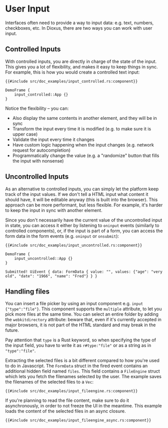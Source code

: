 # User Input

Interfaces often need to provide a way to input data: e.g. text, numbers, checkboxes, etc. In Dioxus, there are two ways you can work with user input.

## Controlled Inputs

With controlled inputs, you are directly in charge of the state of the input. This gives you a lot of flexibility, and makes it easy to keep things in sync. For example, this is how you would create a controlled text input:

```rust, no_run
{{#include src/doc_examples/input_controlled.rs:component}}
```

```inject-dioxus
DemoFrame {
    input_controlled::App {}
}
```

Notice the flexibility – you can:

- Also display the same contents in another element, and they will be in sync
- Transform the input every time it is modified (e.g. to make sure it is upper case)
- Validate the input every time it changes
- Have custom logic happening when the input changes (e.g. network request for autocompletion)
- Programmatically change the value (e.g. a "randomize" button that fills the input with nonsense)

## Uncontrolled Inputs

As an alternative to controlled inputs, you can simply let the platform keep track of the input values. If we don't tell a HTML input what content it should have, it will be editable anyway (this is built into the browser). This approach can be more performant, but less flexible. For example, it's harder to keep the input in sync with another element.

Since you don't necessarily have the current value of the uncontrolled input in state, you can access it either by listening to `oninput` events (similarly to controlled components), or, if the input is part of a form, you can access the form data in the form events (e.g. `oninput` or `onsubmit`):

```rust, no_run
{{#include src/doc_examples/input_uncontrolled.rs:component}}
```
```inject-dioxus
DemoFrame {
    input_uncontrolled::App {}
}
```
```
Submitted! UiEvent { data: FormData { value: "", values: {"age": "very old", "date": "1966", "name": "Fred"} } }
```

## Handling files
You can insert a file picker by using an input component e.g. `input {"type":"file"}`. This component supports the `multiple` attribute, to let you pick more files at the same time. You can select an entire folder by adding the `webkitdirectory` attribute: beware that, even if it's currently accepted in major browsers, it is not part of the HTML standard and may break in the future.

Pay attention that `type` is a Rust keyword, so when specifying the type of the input field, you have to write it as `r#type:"file"` or as a string as in `"type":"file"`.

Extracting the selected files is a bit different compared to how you're used to do in Javascript.
The `FormData` struct in the fired event contains an additional hidden field named `files`. This field contains a `FileEngine` struct which lets you fetch the filenames selected by the user. The example saves the filenames of the selected files to a `Vec`:

```rust, no_run
{{#include src/doc_examples/input_fileengine.rs:component}}
```

If you're planning to read the file content, make sure to do it asynchronously, in order to not freeze the UI in the meantime. This example loads the content of the selected files in an async closure.

```rust, no_run
{{#include src/doc_examples/input_fileengine_async.rs:component}}
```